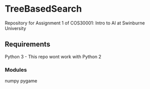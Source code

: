 # TreeBasedSearch
Repository for Assignment 1 of COS30001: Intro to AI at Swinburne University

## Requirements
Python 3 - This repo wont work with Python 2
### Modules
numpy
pygame
